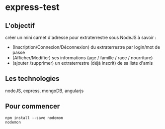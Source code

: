 # express-test
## L'objectif 
créer un mini carnet d'adresse pour extraterrestre sous NodeJS à savoir :
* (Inscription/Connexion/Déconnexion) du extraterrestre par login/mot de passe 
* (Afficher/Modifier) ses informations (age / famille / race / nourriture) 
* (ajouter /supprimer) un extraterrestre (déjà inscrit) de sa liste d'amis

## Les technologies
nodeJS, express, mongoDB, angularjs

## Pour commencer  
````
npm install --save nodemon
nodemon
````
